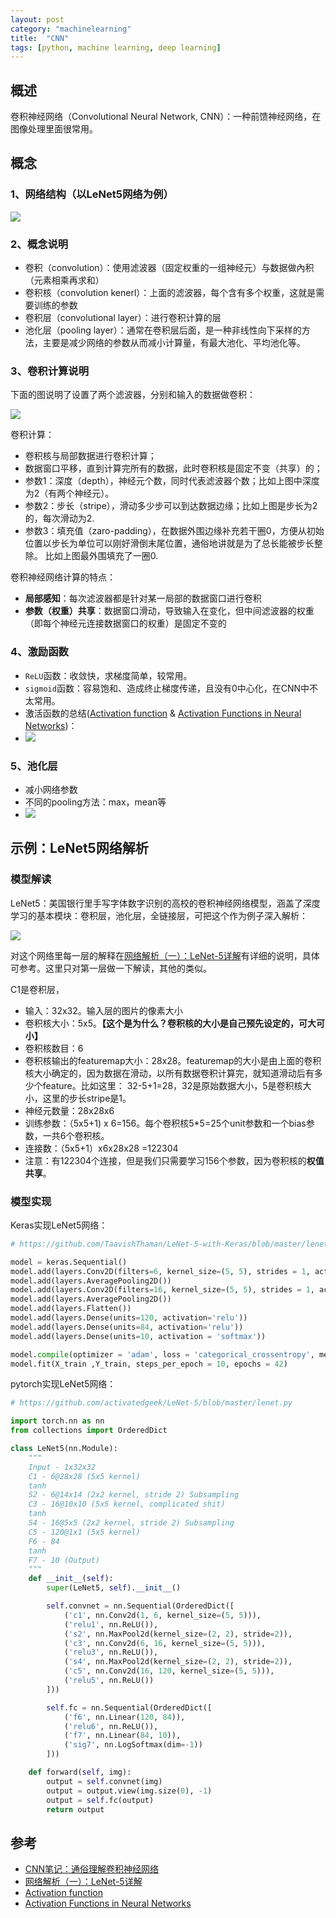 ```yaml
---
layout: post
category: "machinelearning"
title:  "CNN"
tags: [python, machine learning, deep learning]
---
```


## 概述

卷积神经网络（Convolutional Neural Network, CNN）：一种前馈神经网络，在图像处理里面很常用。

## 概念

### 1、网络结构（以LeNet5网络为例）

![](https://cuijiahua.com/wp-content/uploads/2018/01/dl_3_4.jpg)

### 2、概念说明

  - 卷积（convolution）：使用滤波器（固定权重的一组神经元）与数据做內积（元素相乘再求和）
  - 卷积核（convolution kenerl）：上面的滤波器，每个含有多个权重，这就是需要训练的参数
  - 卷积层（convolutional layer）：进行卷积计算的层
  - 池化层（pooling layer）：通常在卷积层后面，是一种非线性向下采样的方法，主要是减少网络的参数从而减小计算量，有最大池化、平均池化等。

### 3、卷积计算说明

下面的图说明了设置了两个滤波器，分别和输入的数据做卷积：

![](https://cuijiahua.com/wp-content/uploads/2018/01/dl_3_12.gif)

卷积计算：

 - 卷积核与局部数据进行卷积计算；
 - 数据窗口平移，直到计算完所有的数据，此时卷积核是固定不变（共享）的；
 - 参数1：深度（depth），神经元个数，同时代表滤波器个数；比如上图中深度为2（有两个神经元）。
 - 参数2：步长（stripe），滑动多少步可以到达数据边缘；比如上图是步长为2的，每次滑动为2.
 - 参数3：填充值（zaro-padding），在数据外围边缘补充若干圈0，方便从初始位置以步长为单位可以刚好滑倒末尾位置，通俗地讲就是为了总长能被步长整除。 比如上图最外围填充了一圈0.

卷积神经网络计算的特点：

 - **局部感知**：每次滤波器都是针对某一局部的数据窗口进行卷积
 - **参数（权重）共享**：数据窗口滑动，导致输入在变化，但中间滤波器的权重（即每个神经元连接数据窗口的权重）是固定不变的

### 4、激励函数

 - `ReLU`函数：收敛快，求梯度简单，较常用。
 - `sigmoid`函数：容易饱和、造成终止梯度传递，且没有0中心化，在CNN中不太常用。
 - 激活函数的总结([Activation function](https://en.wikipedia.org/wiki/Activation_function) & [Activation Functions in Neural Networks](https://towardsdatascience.com/activation-functions-neural-networks-1cbd9f8d91d6))：
 - ![](https://cdn-images-1.medium.com/max/800/1*p_hyqAtyI8pbt2kEl6siOQ.png)

### 5、池化层

 - 减小网络参数
 - 不同的pooling方法：max，mean等
 - ![](https://qph.fs.quoracdn.net/main-qimg-cf2833a40f946faf04163bc28517959c)

## 示例：LeNet5网络解析

### 模型解读 

LeNet5：美国银行里手写字体数字识别的高校的卷积神经网络模型，涵盖了深度学习的基本模块：卷积层，池化层，全链接层，可把这个作为例子深入解析：

![](https://cuijiahua.com/wp-content/uploads/2018/01/dl_3_4.jpg)

对这个网络里每一层的解释在[网络解析（一）：LeNet-5详解](https://cuijiahua.com/blog/2018/01/dl_3.html)有详细的说明，具体可参考。这里只对第一层做一下解读，其他的类似。

C1是卷积层，

 - 输入：32x32。输入层的图片的像素大小
 - 卷积核大小：5x5。**【这个是为什么？卷积核的大小是自己预先设定的，可大可小】**
 - 卷积核数目：6
 - 卷积核输出的featuremap大小：28x28。featuremap的大小是由上面的卷积核大小确定的，因为数据在滑动，以所有数据卷积计算完，就知道滑动后有多少个feature。比如这里： 32-5+1=28，32是原始数据大小，5是卷积核大小，这里的步长stripe是1。
 - 神经元数量：28x28x6
 - 训练参数：（5x5+1) x 6=156。每个卷积核5*5=25个unit参数和一个bias参数，一共6个卷积核。
 - 连接数：（5x5+1）x6x28x28 =122304
 - 注意：有122304个连接，但是我们只需要学习156个参数，因为卷积核的**权值共享**。

### 模型实现

Keras实现LeNet5网络：

```python
# https://github.com/TaavishThaman/LeNet-5-with-Keras/blob/master/lenet_5.py

model = keras.Sequential()
model.add(layers.Conv2D(filters=6, kernel_size=(5, 5), strides = 1, activation='relu', input_shape=(32,32,1)))
model.add(layers.AveragePooling2D())
model.add(layers.Conv2D(filters=16, kernel_size=(5, 5), strides = 1, activation='relu'))
model.add(layers.AveragePooling2D())
model.add(layers.Flatten())
model.add(layers.Dense(units=120, activation='relu'))
model.add(layers.Dense(units=84, activation='relu'))
model.add(layers.Dense(units=10, activation = 'softmax'))

model.compile(optimizer = 'adam', loss = 'categorical_crossentropy', metrics = ['accuracy'])
model.fit(X_train ,Y_train, steps_per_epoch = 10, epochs = 42)
```
pytorch实现LeNet5网络：

```python
# https://github.com/activatedgeek/LeNet-5/blob/master/lenet.py

import torch.nn as nn
from collections import OrderedDict

class LeNet5(nn.Module):
    """
    Input - 1x32x32
    C1 - 6@28x28 (5x5 kernel)
    tanh
    S2 - 6@14x14 (2x2 kernel, stride 2) Subsampling
    C3 - 16@10x10 (5x5 kernel, complicated shit)
    tanh
    S4 - 16@5x5 (2x2 kernel, stride 2) Subsampling
    C5 - 120@1x1 (5x5 kernel)
    F6 - 84
    tanh
    F7 - 10 (Output)
    """
    def __init__(self):
        super(LeNet5, self).__init__()

        self.convnet = nn.Sequential(OrderedDict([
            ('c1', nn.Conv2d(1, 6, kernel_size=(5, 5))),
            ('relu1', nn.ReLU()),
            ('s2', nn.MaxPool2d(kernel_size=(2, 2), stride=2)),
            ('c3', nn.Conv2d(6, 16, kernel_size=(5, 5))),
            ('relu3', nn.ReLU()),
            ('s4', nn.MaxPool2d(kernel_size=(2, 2), stride=2)),
            ('c5', nn.Conv2d(16, 120, kernel_size=(5, 5))),
            ('relu5', nn.ReLU())
        ]))

        self.fc = nn.Sequential(OrderedDict([
            ('f6', nn.Linear(120, 84)),
            ('relu6', nn.ReLU()),
            ('f7', nn.Linear(84, 10)),
            ('sig7', nn.LogSoftmax(dim=-1))
        ]))

    def forward(self, img):
        output = self.convnet(img)
        output = output.view(img.size(0), -1)
        output = self.fc(output)
        return output
```

## 参考

* [CNN笔记：通俗理解卷积神经网络](https://blog.csdn.net/v_JULY_v/article/details/51812459)
* [网络解析（一）：LeNet-5详解](https://cuijiahua.com/blog/2018/01/dl_3.html)
* [Activation function](https://en.wikipedia.org/wiki/Activation_function)
* [Activation Functions in Neural Networks](https://towardsdatascience.com/activation-functions-neural-networks-1cbd9f8d91d6)






